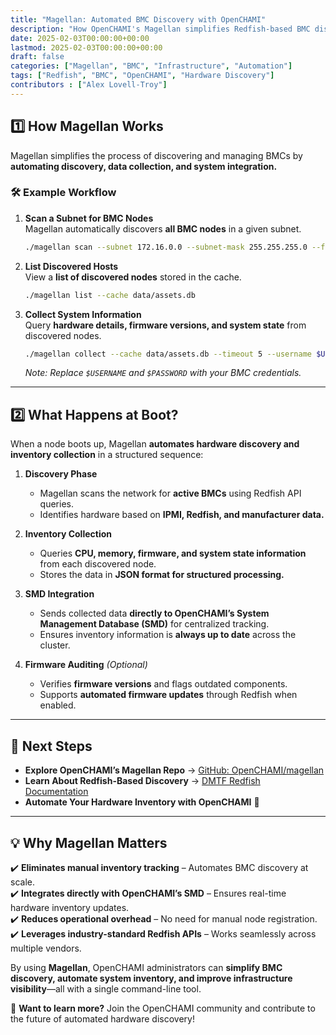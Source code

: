 ```yaml
---
title: "Magellan: Automated BMC Discovery with OpenCHAMI"
description: "How OpenCHAMI's Magellan simplifies Redfish-based BMC discovery, inventory collection, and integration with the System Management Database (SMD)."
date: 2025-02-03T00:00:00+00:00
lastmod: 2025-02-03T00:00:00+00:00
draft: false
categories: ["Magellan", "BMC", "Infrastructure", "Automation"]
tags: ["Redfish", "BMC", "OpenCHAMI", "Hardware Discovery"]
contributors : ["Alex Lovell-Troy"]
---
```


## **1️⃣ How Magellan Works**

Magellan simplifies the process of discovering and managing BMCs by **automating discovery, data collection, and system integration.**

### **🛠 Example Workflow**

1. **Scan a Subnet for BMC Nodes**  
   Magellan automatically discovers **all BMC nodes** in a given subnet.

   ```bash
   ./magellan scan --subnet 172.16.0.0 --subnet-mask 255.255.255.0 --format json --cache data/assets.db
   ```

2. **List Discovered Hosts**  
   View a **list of discovered nodes** stored in the cache.

   ```bash
   ./magellan list --cache data/assets.db
   ```

3. **Collect System Information**  
   Query **hardware details, firmware versions, and system state** from discovered nodes.

   ```bash
   ./magellan collect --cache data/assets.db --timeout 5 --username $USERNAME --password $PASSWORD --host https://example.openchami.cluster:8443 --output logs/ --cacert cacert.pem
   ```

   *Note: Replace `$USERNAME` and `$PASSWORD` with your BMC credentials.*

---

## **2️⃣ What Happens at Boot?**

When a node boots up, Magellan **automates hardware discovery and inventory collection** in a structured sequence:

1. **Discovery Phase**  
   - Magellan scans the network for **active BMCs** using Redfish API queries.  
   - Identifies hardware based on **IPMI, Redfish, and manufacturer data.**  

2. **Inventory Collection**  
   - Queries **CPU, memory, firmware, and system state information** from each discovered node.  
   - Stores the data in **JSON format for structured processing.**  

3. **SMD Integration**  
   - Sends collected data **directly to OpenCHAMI’s System Management Database (SMD)** for centralized tracking.  
   - Ensures inventory information is **always up to date** across the cluster.  

4. **Firmware Auditing** *(Optional)*  
   - Verifies **firmware versions** and flags outdated components.  
   - Supports **automated firmware updates** through Redfish when enabled.  

---

## **🔗 Next Steps**

- **Explore OpenCHAMI’s Magellan Repo** → [GitHub: OpenCHAMI/magellan](https://github.com/OpenCHAMI/magellan)  
- **Learn About Redfish-Based Discovery** → [DMTF Redfish Documentation](https://redfish.dmtf.org/)  
- **Automate Your Hardware Inventory with OpenCHAMI** 🚀  

---

## **💡 Why Magellan Matters**

✔️ **Eliminates manual inventory tracking** – Automates BMC discovery at scale.  
✔️ **Integrates directly with OpenCHAMI’s SMD** – Ensures real-time hardware inventory updates.  
✔️ **Reduces operational overhead** – No need for manual node registration.  
✔️ **Leverages industry-standard Redfish APIs** – Works seamlessly across multiple vendors.  

By using **Magellan**, OpenCHAMI administrators can **simplify BMC discovery, automate system inventory, and improve infrastructure visibility**—all with a single command-line tool.

🚀 **Want to learn more?** Join the OpenCHAMI community and contribute to the future of automated hardware discovery!
